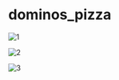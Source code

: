 # dominos_pizza



![1](https://user-images.githubusercontent.com/36097181/91813834-e44cd200-ec50-11ea-96cf-d72a046a17f3.png)

![2](https://user-images.githubusercontent.com/36097181/91813874-f3cc1b00-ec50-11ea-89cb-3b642e43c1fc.png)

![3](https://user-images.githubusercontent.com/36097181/91813932-0ba39f00-ec51-11ea-9868-07c41c80c5a4.png)
